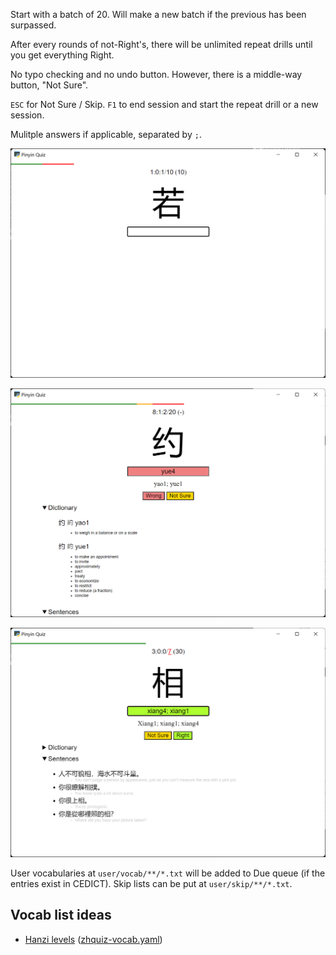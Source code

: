 Start with a batch of 20. Will make a new batch if the previous has been surpassed.

After every rounds of not-Right's, there will be unlimited repeat drills until you get everything Right.

No typo checking and no undo button. However, there is a middle-way button, "Not Sure".

`ESC` for Not Sure / Skip. `F1` to end session and start the repeat drill or a new session.

Mulitple answers if applicable, separated by `;`.

![Due Quiz](README/due.png)

![New Quiz](README/new.png)

![Repeat Quiz](README/repeat.png)

User vocabularies at `user/vocab/**/*.txt` will be added to Due queue (if the entries exist in CEDICT). Skip lists can be put at `user/skip/**/*.txt`.

## Vocab list ideas

- [Hanzi levels](https://github.com/zhquiz/level/blob/master/_data/generated/vocab.yaml) ([zhquiz-vocab.yaml](/assets/zhquiz-vocab.yaml))

